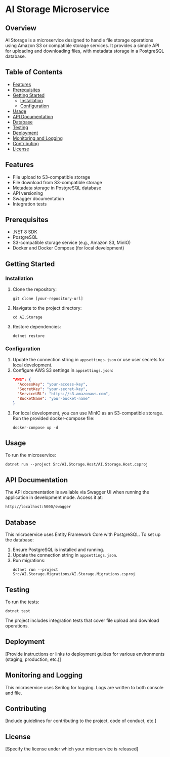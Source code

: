 ﻿# AI Storage Microservice

## Overview
AI Storage is a microservice designed to handle file storage operations using Amazon S3 or compatible storage services. It provides a simple API for uploading and downloading files, with metadata storage in a PostgreSQL database.

## Table of Contents
- [Features](#features)
- [Prerequisites](#prerequisites)
- [Getting Started](#getting-started)
    - [Installation](#installation)
    - [Configuration](#configuration)
- [Usage](#usage)
- [API Documentation](#api-documentation)
- [Database](#database)
- [Testing](#testing)
- [Deployment](#deployment)
- [Monitoring and Logging](#monitoring-and-logging)
- [Contributing](#contributing)
- [License](#license)

## Features
- File upload to S3-compatible storage
- File download from S3-compatible storage
- Metadata storage in PostgreSQL database
- API versioning
- Swagger documentation
- Integration tests

## Prerequisites
- .NET 8 SDK
- PostgreSQL
- S3-compatible storage service (e.g., Amazon S3, MinIO)
- Docker and Docker Compose (for local development)

## Getting Started

### Installation
1. Clone the repository:
   ```
   git clone [your-repository-url]
   ```
2. Navigate to the project directory:
   ```
   cd AI.Storage
   ```
3. Restore dependencies:
   ```
   dotnet restore
   ```

### Configuration
1. Update the connection string in `appsettings.json` or use user secrets for local development.
2. Configure AWS S3 settings in `appsettings.json`:
   ```json
   "AWS": {
     "AccessKey": "your-access-key",
     "SecretKey": "your-secret-key",
     "ServiceURL": "https://s3.amazonaws.com",
     "BucketName": "your-bucket-name"
   }
   ```
3. For local development, you can use MinIO as an S3-compatible storage. Run the provided docker-compose file:
   ```
   docker-compose up -d
   ```

## Usage
To run the microservice:

```
dotnet run --project Src/AI.Storage.Host/AI.Storage.Host.csproj
```

## API Documentation
The API documentation is available via Swagger UI when running the application in development mode. Access it at:

```
http://localhost:5000/swagger
```

## Database
This microservice uses Entity Framework Core with PostgreSQL. To set up the database:

1. Ensure PostgreSQL is installed and running.
2. Update the connection string in `appsettings.json`.
3. Run migrations:
   ```
   dotnet run --project Src/AI.Storage.Migrations/AI.Storage.Migrations.csproj
   ```

## Testing
To run the tests:

```
dotnet test
```

The project includes integration tests that cover file upload and download operations.

## Deployment
[Provide instructions or links to deployment guides for various environments (staging, production, etc.)]

## Monitoring and Logging
This microservice uses Serilog for logging. Logs are written to both console and file.

## Contributing
[Include guidelines for contributing to the project, code of conduct, etc.]

## License
[Specify the license under which your microservice is released]